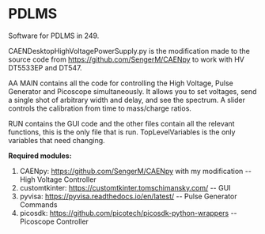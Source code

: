 # PDLMS
Software for PDLMS in 249. 

CAENDesktopHighVoltagePowerSupply.py is the modification made to the source code from https://github.com/SengerM/CAENpy to work with HV DT5533EP and DT547.

AA MAIN contains all the code for controlling the High Voltage, Pulse Generator and Picoscope simultaneously. It allows you to set voltages, send a single shot of arbitrary width and delay, and see the spectrum. A slider controls the calibration
from time to mass/charge ratios.


RUN contains the GUI code and the other files contain all the relevant functions, this is the only file that is run. TopLevelVariables is the only variables that need changing.

**Required modules:**

1. CAENpy: https://github.com/SengerM/CAENpy  with my modification  -- High Voltage Controller
2. customtkinter: https://customtkinter.tomschimansky.com/  -- GUI
3. pyvisa: https://pyvisa.readthedocs.io/en/latest/  -- Pulse Generator Commands
4. picosdk: https://github.com/picotech/picosdk-python-wrappers  -- Picoscope Controller

